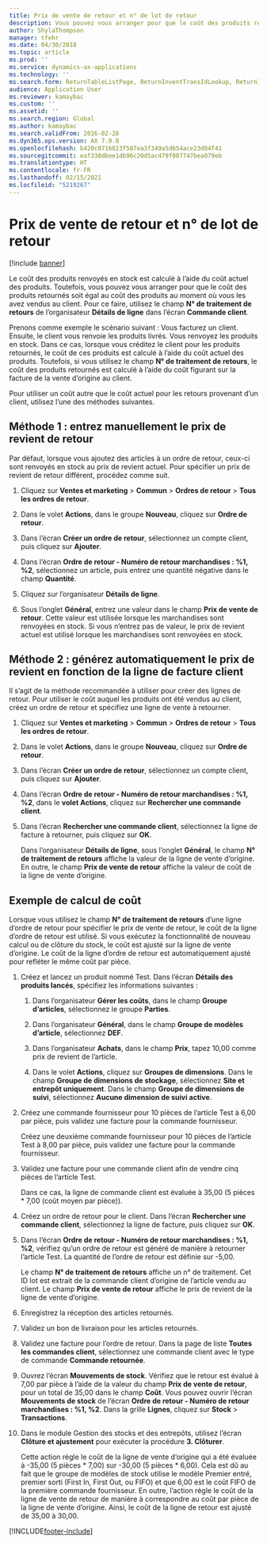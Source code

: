 ```yaml
---
title: Prix de vente de retour et n° de lot de retour
description: Vous pouvez vous arranger pour que le coût des produits retournés soit égal au coût des produits au moment où vous les avez vendus au client. Pour ce faire, utilisez le champ **N° de traitement de retours**.
author: ShylaThompson
manager: tfehr
ms.date: 04/30/2018
ms.topic: article
ms.prod: ''
ms.service: dynamics-ax-applications
ms.technology: ''
ms.search.form: ReturnTableListPage, ReturnInventTransIdLookup, ReturnItemNumLookup
audience: Application User
ms.reviewer: kamaybac
ms.custom: ''
ms.assetid: ''
ms.search.region: Global
ms.author: kamaybac
ms.search.validFrom: 2016-02-28
ms.dyn365.ops.version: AX 7.0.0
ms.openlocfilehash: b420c0716823f587ea3f349a5d654ace23d84f41
ms.sourcegitcommit: eaf330dbee1db96c20d5ac479f007747bea079eb
ms.translationtype: HT
ms.contentlocale: fr-FR
ms.lasthandoff: 02/15/2021
ms.locfileid: "5219267"
---
```

# <a name="return-cost-price-and-return-lot-id"></a>Prix de vente de retour et n° de lot de retour        

[!include [banner](../includes/banner.md)]



Le coût des produits renvoyés en stock est calculé à l’aide du coût actuel des produits. Toutefois, vous pouvez vous arranger pour que le coût des produits retournés soit égal au coût des produits au moment où vous les avez vendus au client. Pour ce faire, utilisez le champ **N° de traitement de retours** de l’organisateur **Détails de ligne** dans l’écran **Commande client**.

Prenons comme exemple le scénario suivant : Vous facturez un client. Ensuite, le client vous renvoie les produits livrés. Vous renvoyez les produits en stock. Dans ce cas, lorsque vous créditez le client pour les produits retournés, le coût de ces produits est calculé à l’aide du coût actuel des produits. Toutefois, si vous utilisez le champ **N° de traitement de retours**, le coût des produits retournés est calculé à l’aide du coût figurant sur la facture de la vente d’origine au client.

Pour utiliser un coût autre que le coût actuel pour les retours provenant d’un client, utilisez l’une des méthodes suivantes.

## <a name="method-1-manually-enter-the-return-cost-price"></a>Méthode 1 : entrez manuellement le prix de revient de retour

Par défaut, lorsque vous ajoutez des articles à un ordre de retour, ceux-ci sont renvoyés en stock au prix de revient actuel. Pour spécifier un prix de revient de retour différent, procédez comme suit.

1.  Cliquez sur **Ventes et marketing** \> **Commun** \> **Ordres de retour** \> **Tous les ordres de retour**.

2.  Dans le volet **Actions**, dans le groupe **Nouveau**, cliquez sur **Ordre de retour**.

3.  Dans l’écran **Créer un ordre de retour**, sélectionnez un compte client, puis cliquez sur **Ajouter**.

4.  Dans l’écran **Ordre de retour - Numéro de retour marchandises : %1, %2**, sélectionnez un article, puis entrez une quantité négative dans le champ **Quantité**.

5.  Cliquez sur l’organisateur **Détails de ligne**.

6.  Sous l’onglet **Général**, entrez une valeur dans le champ **Prix de vente de retour**. Cette valeur est utilisée lorsque les marchandises sont renvoyées en stock. Si vous n’entrez pas de valeur, le prix de revient actuel est utilisé lorsque les marchandises sont renvoyées en stock.

## <a name="method-2-automatically-generate-the-cost-price-based-on-the-customer-invoice-line"></a>Méthode 2 : générez automatiquement le prix de revient en fonction de la ligne de facture client

Il s’agit de la méthode recommandée à utiliser pour créer des lignes de retour. Pour utiliser le coût auquel les produits ont été vendus au client, créez un ordre de retour et spécifiez une ligne de vente à retourner.

1.  Cliquez sur **Ventes et marketing** \> **Commun** \> **Ordres de retour** \> **Tous les ordres de retour**.

2.  Dans le volet **Actions**, dans le groupe **Nouveau**, cliquez sur **Ordre de retour**.

3.  Dans l’écran **Créer un ordre de retour**, sélectionnez un compte client, puis cliquez sur **Ajouter**.

4.  Dans l’écran **Ordre de retour - Numéro de retour marchandises : %1, %2**, dans le **volet Actions**, cliquez sur **Rechercher une commande client**.

5.  Dans l’écran **Rechercher une commande client**, sélectionnez la ligne de facture à retourner, puis cliquez sur **OK**.
    
    Dans l’organisateur **Détails de ligne**, sous l’onglet **Général**, le champ **N° de traitement de retours** affiche la valeur de la ligne de vente d’origine. En outre, le champ **Prix de vente de retour** affiche la valeur de coût de la ligne de vente d’origine.

## <a name="cost-calculation-example"></a>Exemple de calcul de coût

Lorsque vous utilisez le champ **N° de traitement de retours** d’une ligne d’ordre de retour pour spécifier le prix de vente de retour, le coût de la ligne d’ordre de retour est utilisé. Si vous exécutez la fonctionnalité de nouveau calcul ou de clôture du stock, le coût est ajusté sur la ligne de vente d’origine. Le coût de la ligne d’ordre de retour est automatiquement ajusté pour refléter le même coût par pièce.

1.  Créez et lancez un produit nommé Test. Dans l’écran **Détails des produits lancés**, spécifiez les informations suivantes :
    
    1.  Dans l’organisateur **Gérer les coûts**, dans le champ **Groupe d’articles**, sélectionnez le groupe **Parties**.
    
    2.  Dans l’organisateur **Général**, dans le champ **Groupe de modèles d’article**, sélectionnez **DEF**.
    
    3.  Dans l’organisateur **Achats**, dans le champ **Prix**, tapez 10,00 comme prix de revient de l’article.
    
    4.  Dans le volet **Actions**, cliquez sur **Groupes de dimensions**. Dans le champ **Groupe de dimensions de stockage**, sélectionnez **Site et entrepôt uniquement**. Dans le champ **Groupe de dimensions de suivi**, sélectionnez **Aucune dimension de suivi active**.

2.  Créez une commande fournisseur pour 10 pièces de l’article Test à 6,00 par pièce, puis validez une facture pour la commande fournisseur.
    
    Créez une deuxième commande fournisseur pour 10 pièces de l’article Test à 8,00 par pièce, puis validez une facture pour la commande fournisseur.

3.  Validez une facture pour une commande client afin de vendre cinq pièces de l’article Test.
    
    Dans ce cas, la ligne de commande client est évaluée à 35,00 (5 pièces \* 7,00 (coût moyen par pièce)).

4.  Créez un ordre de retour pour le client. Dans l’écran **Rechercher une commande client**, sélectionnez la ligne de facture, puis cliquez sur **OK**.

5.  Dans l’écran **Ordre de retour - Numéro de retour marchandises : %1, %2**, vérifiez qu’un ordre de retour est généré de manière à retourner l’article Test. La quantité de l’ordre de retour est définie sur -5,00.
    
    Le champ **N° de traitement de retours** affiche un n° de traitement. Cet ID lot est extrait de la commande client d’origine de l’article vendu au client. Le champ **Prix de vente de retour** affiche le prix de revient de la ligne de vente d’origine.

6.  Enregistrez la réception des articles retournés.

7.  Validez un bon de livraison pour les articles retournés.

8.  Validez une facture pour l’ordre de retour. Dans la page de liste **Toutes les commandes client**, sélectionnez une commande client avec le type de commande **Commande retournée**.

9.  Ouvrez l’écran **Mouvements de stock**. Vérifiez que le retour est évalué à 7,00 par pièce à l’aide de la valeur du champ **Prix de vente de retour**, pour un total de 35,00 dans le champ **Coût**. Vous pouvez ouvrir l’écran **Mouvements de stock** de l’écran **Ordre de retour - Numéro de retour marchandises : %1, %2**. Dans la grille **Lignes**, cliquez sur **Stock** \> **Transactions**.

10. Dans le module Gestion des stocks et des entrepôts, utilisez l’écran **Clôture et ajustement** pour exécuter la procédure **3. Clôturer**.
    
    Cette action règle le coût de la ligne de vente d’origine qui a été évaluée à -35,00 (5 pièces \* 7,00) sur -30,00 (5 pièces \* 6,00). Cela est dû au fait que le groupe de modèles de stock utilise le modèle Premier entré, premier sorti (First In, First Out, ou FIFO) et que 6,00 est le coût FIFO de la première commande fournisseur. En outre, l’action règle le coût de la ligne de vente de retour de manière à correspondre au coût par pièce de la ligne de vente d’origine. Ainsi, le coût de la ligne de retour est ajusté de 35,00 à 30,00.






[!INCLUDE[footer-include](../../includes/footer-banner.md)]